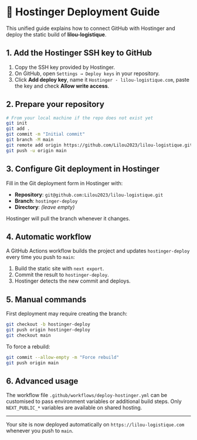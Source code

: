 # 🚀 Hostinger Deployment Guide

This unified guide explains how to connect GitHub with Hostinger and deploy the static build of **lilou-logistique**.

## 1. Add the Hostinger SSH key to GitHub

1. Copy the SSH key provided by Hostinger.
2. On GitHub, open `Settings → Deploy keys` in your repository.
3. Click **Add deploy key**, name it `Hostinger - lilou-logistique.com`, paste the key and check **Allow write access**.

## 2. Prepare your repository

```bash
# From your local machine if the repo does not exist yet
git init
git add .
git commit -m "Initial commit"
git branch -M main
git remote add origin https://github.com/Lilou2023/lilou-logistique.git
git push -u origin main
```

## 3. Configure Git deployment in Hostinger

Fill in the Git deployment form in Hostinger with:

- **Repository**: `git@github.com:Lilou2023/lilou-logistique.git`
- **Branch**: `hostinger-deploy`
- **Directory**: _(leave empty)_

Hostinger will pull the branch whenever it changes.

## 4. Automatic workflow

A GitHub Actions workflow builds the project and updates `hostinger-deploy` every time you push to `main`:

1. Build the static site with `next export`.
2. Commit the result to `hostinger-deploy`.
3. Hostinger detects the new commit and deploys.

## 5. Manual commands

First deployment may require creating the branch:

```bash
git checkout -b hostinger-deploy
git push origin hostinger-deploy
git checkout main
```

To force a rebuild:

```bash
git commit --allow-empty -m "Force rebuild"
git push origin main
```

## 6. Advanced usage

The workflow file `.github/workflows/deploy-hostinger.yml` can be customised to pass environment variables or additional build steps. Only `NEXT_PUBLIC_*` variables are available on shared hosting.

---

Your site is now deployed automatically on `https://lilou-logistique.com` whenever you push to `main`.
